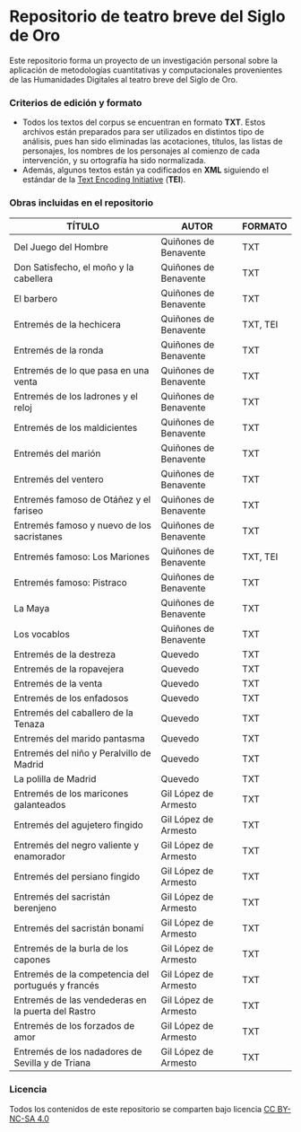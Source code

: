 # Repositorio de teatro breve del Siglo de Oro

Este repositorio forma un proyecto de un investigación personal sobre la aplicación de metodologías cuantitativas y computacionales provenientes de las Humanidades Digitales al teatro breve del Siglo de Oro.

### Criterios de edición y formato
* Todos los textos del corpus se encuentran en formato **TXT**. Estos archivos están preparados para ser utilizados en distintos tipo de análisis, pues han sido eliminadas las acotaciones, títulos, las listas de personajes, los nombres de los personajes al comienzo de cada intervención, y su ortografía ha sido normalizada.
* Además, algunos textos están ya codificados en **XML** siguiendo el estándar de la [Text Encoding Initiative](https://tei-c.org/) (**TEI**). 

### Obras incluidas en el repositorio 
| TÍTULO | AUTOR | FORMATO |
| -- | -- | -- |
| Del Juego del Hombre | Quiñones de Benavente | TXT |
| Don Satisfecho, el moño y la cabellera | Quiñones de Benavente | TXT |
| El barbero | Quiñones de Benavente | TXT |
| Entremés de la hechicera | Quiñones de Benavente | TXT, TEI|
| Entremés de la ronda | Quiñones de Benavente | TXT |
| Entremés de lo que pasa en una venta | Quiñones de Benavente | TXT |
| Entremés de los ladrones y el reloj | Quiñones de Benavente | TXT |
| Entremés de los maldicientes | Quiñones de Benavente | TXT |
| Entremés del marión | Quiñones de Benavente | TXT |
| Entremés del ventero | Quiñones de Benavente | TXT |
| Entremés famoso de Otáñez y el fariseo | Quiñones de Benavente | TXT |
| Entremés famoso y nuevo de los sacristanes | Quiñones de Benavente | TXT |
| Entremés famoso: Los Mariones | Quiñones de Benavente | TXT, TEI |
| Entremés famoso: Pistraco | Quiñones de Benavente | TXT |
| La Maya | Quiñones de Benavente | TXT |
| Los vocablos | Quiñones de Benavente | TXT |
| Entremés de la destreza | Quevedo | TXT |
| Entremés de la ropavejera | Quevedo | TXT |
| Entremés de la venta | Quevedo | TXT |
| Entremés de los enfadosos | Quevedo | TXT |
| Entremés del caballero de la Tenaza | Quevedo | TXT |
| Entremés del marido pantasma | Quevedo | TXT |
| Entremés del niño y Peralvillo de Madrid | Quevedo | TXT |
| La polilla de Madrid | Quevedo | TXT |
| Entremés de los maricones galanteados | Gil López de Armesto | TXT |
| Entremés del agujetero fingido | Gil López de Armesto | TXT |
| Entremés del negro valiente y enamorador | Gil López de Armesto | TXT |
| Entremés del persiano fingido | Gil López de Armesto | TXT |
| Entremés del sacristán berenjeno | Gil López de Armesto | TXT |
| Entremés del sacristán bonamí | Gil López de Armesto | TXT |
| Entremés de la burla de los capones | Gil López de Armesto | TXT |
| Entremés de la competencia del portugués y francés | Gil López de Armesto | TXT |
| Entremés de las vendederas en la puerta del Rastro | Gil López de Armesto | TXT |
| Entremés de los forzados de amor | Gil López de Armesto | TXT |
| Entremés de los nadadores de Sevilla y de Triana | Gil López de Armesto | TXT |

### Licencia
Todos los contenidos de este repositorio se comparten bajo licencia [CC BY-NC-SA 4.0](https://creativecommons.org/licenses/by-nc-sa/4.0/)
